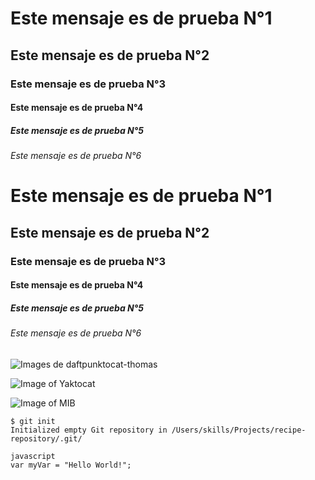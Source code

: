<h1> Este mensaje es de prueba N°1
<h2> Este mensaje es de prueba N°2
<h3> Este mensaje es de prueba N°3
<h4> Este mensaje es de prueba N°4
<h5> Este mensaje es de prueba N°5
<h6> Este mensaje es de prueba N°6

# Este mensaje es de prueba N°1
## Este mensaje es de prueba N°2
### Este mensaje es de prueba N°3
#### Este mensaje es de prueba N°4
##### Este mensaje es de prueba N°5
###### Este mensaje es de prueba N°6

![Images de daftpunktocat-thomas]([https://](https://octodex.github.com/images/daftpunktocat-thomas.gif))

![Image of Yaktocat](https://octodex.github.com/images/yaktocat.png)

![Image of MIB](https://octodex.github.com/images/steroidtocat.png)


```
$ git init
Initialized empty Git repository in /Users/skills/Projects/recipe-repository/.git/
```
```
javascript
var myVar = "Hello World!";
```
